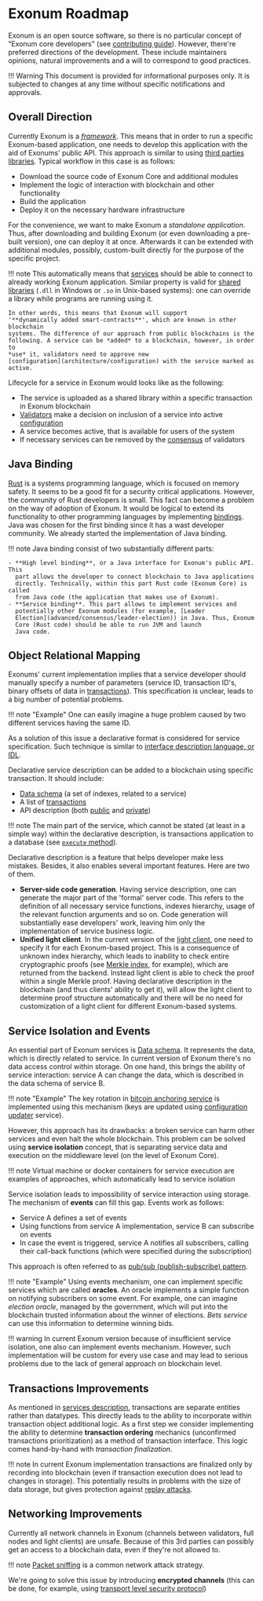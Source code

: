 # Exonum Roadmap

Exonum is an open source software, so there is no particular concept of
“Exonum core developers” (see [contributing guide](contributing)). However,
there're preferred directions of the development. These include maintainers
opinions, natural improvements and a will to correspond to good practices.

!!! Warning
    This document is provided for informational purposes only. It is subjected
    to changes at any time without specific notifications and approvals.

## Overall Direction

Currently Exonum is a
[*framework*](https://en.wikipedia.org/wiki/Software_framework). This means
that in order to run a specific Exonum-based application, one needs to develop
this application with the aid of Exonums' public API. This approach is similar
to using [third parties
libraries](https://en.wikipedia.org/wiki/Third-party_software_component).
Typical workflow in this case is as follows:

- Download the source code of Exonum Core and additional modules
- Implement the logic of interaction with blockchain and other functionality
- Build the application
- Deploy it on the necessary hardware infrastructure

For the convenience, we want to make Exonum a *standalone application*. Thus,
after downloading and building Exonum (or even downloading a pre-built
version), one can deploy it at once. Afterwards it can be extended with
additional modules, possibly, custom-built directly for the purpose of the
specific project.

!!! note
    This automatically means that [services](architecture/services) should
    be able to connect to already working Exonum application. Similar property
    is valid for [shared
    libraries](https://en.wikipedia.org/wiki/Library_(computing)#Shared_libraries)
    (`.dll` in Windows or `.so` in Unix-based systems): one can override a
    library while programs are running using it.

    In other words, this means that Exonum will support
    '**dynamically added smart-contracts**', which are known in other blockchain
    systems. The difference of our approach from public blockchains is the
    following. A service can be *added* to a blockchain, however, in order to
    *use* it, validators need to approve new
    [configuration](architecture/configuration) with the service marked as
    active.

Lifecycle for a service in Exonum would looks like as the following:

- The service is uploaded as a shared library within a specific transaction in
  Exonum blockchain
- [Validators](architecture/consensus/#assumptions) make a decision on
  inclusion of a service into active
  [configuration](architecture/configuration)
- A service becomes active, that is available for users of the system
- If necessary services can be removed by the
  [consensus](architecture/consensus) of validators

## Java Binding

[Rust](https://www.rust-lang.org/en-US/) is a systems programming language,
which is focused on memory safety. It seems to be a good fit for a security
critical applications. However, the community of Rust developers is small. This
fact can become a problem on the way of adoption of Exonum. It would be logical
to extend its functionality to other programming languages by implementing
[bindings](https://en.wikipedia.org/wiki/Language_binding). Java was chosen for
the first binding since it has a wast developer community. We already started
the implementation of Java binding.

!!! note
    Java binding consist of two substantially different parts:

    - **High level binding**, or a Java interface for Exonum's public API. This
      part allows the developer to connect blockchain to Java applications
      directly. Technically, within this part Rust code (Exonum Core) is called
      from Java code (the application that makes use of Exonum).
    - **Service binding**. This part allows to implement services and
      potentially other Exonum modules (for example, [Leader
      Election](advanced/consensus/leader-election)) in Java. Thus, Exonum
      Core (Rust code) should be able to run JVM and launch
      Java code.

## Object Relational Mapping

Exonums' current implementation implies that a service developer should
manually specify a number of parameters (service ID, transaction ID's, binary
offsets of data in [transactions](architecture/transactions)). This
specification is unclear, leads to a big number of potential problems.

!!! note "Example"
    One can easily imagine a huge problem caused by two different services
    having the same ID.

As a solution of this issue a declarative format is considered for service
specification. Such technique is similar to [interface description language, or IDL](https://en.wikipedia.org/wiki/Interface_description_language).

Declarative service description can be added to a blockchain using specific
transaction. It should include:

- [Data schema](architecture/services/#data-schema) (a set of indexes,
  related to a service)
- A list of [transactions](architecture/services/#transactions)
- API description (both [public](architecture/services/#read-requests) and
  [private](architecture/services/#private-api))

!!! note
    The main part of the service, which cannot be stated (at least in a
    simple way) within the declarative description, is transactions application
    to a database (see [`execute`
    method](architecture/transactions/#execute)).

Declarative description is a feature that helps developer make less mistakes.
Besides, it also enables several important features. Here are two of them.

- **Server-side code generation**. Having service description, one can generate
  the major part of the 'formal' server code. This refers to the definition of
  all necessary service functions, indexes hierarchy, usage of the relevant
  function arguments and so on. Code generation will substantially ease
  developers' work, leaving him only the implementation of service business
  logic.
- **Unified light client**. In the current version of the [light
  client](architecture/clients), one need to specify it for each
  Exonum-based project. This is a consequence of unknown index hierarchy, which
  leads to inability to check entire cryptographic proofs (see [Merkle
  index](advanced/merkle-index), for example), which are returned from the
  backend. Instead light client is able to check the proof within a single
  Merkle proof. Having declarative description in the blockchain (and thus
  clients' ability to get it), will allow the light client to determine proof
  structure automatically and there will be no need for customization of a
  light client for different Exonum-based systems.

## Service Isolation and Events

An essential part of Exonum services is [Data
schema](architecture/services/#data-schema). It represents the data, which
is directly related to service. In current version of Exonum there's no data
access control within storage. On one hand, this brings the ability of service
interaction: service A can change the data, which is described in the data
schema of service B.

!!! note "Example"
    The key rotation in
    [bitcoin anchoring service](advanced/bitcoin-anchoring) is implemented
    using this mechanism (keys
    are updated using [configuration updater](advanced/configuration-updater)
    service).

However, this approach has its drawbacks: a broken service can harm other
services and even halt the whole blockchain. This problem can be solved using
**service isolation** concept, that is separating service data and execution on
the middleware level (on the level of Exonum Core).

!!! note
    Virtual machine or docker containers for service execution are examples of
    approaches, which automatically lead to service isolation

Service isolation leads to impossibility of service interaction using storage.
The mechanism of **events** can fill this gap. Events work as follows:

- Service A defines a set of events
- Using functions from service A implementation, service B can subscribe on
  events
- In case the event is triggered, service A notifies all subscribers, calling
  their call-back functions (which were specified during the subscription)

This approach is often referred to as [pub/sub (publish-subscribe)
pattern](https://en.wikipedia.org/wiki/Publish%E2%80%93subscribe_pattern).

!!! note "Example"
    Using events mechanism, one can implement specific services which are
    called **oracles**. An oracle implements a simple function on notifying
    subscribers on some event. For example, one can imagine *election oracle*,
    managed by the government, which will put into the blockchain trusted
    information about the winner of elections. *Bets service* can use this
    information to determine winning bids.

!!! warning
    In current Exonum version because of insufficient service isolation, one
    also can implement events mechanism. However, such implementation will be
    custom for every use case and may lead to serious problems due to the lack
    of general approach on blockchain level.

## Transactions Improvements

As mentioned in [services
description](architecture/services/#transaction-interface), transactions are
separate entities rather than datatypes. This directly leads to the ability to
incorporate within transaction object additional logic. As a first step we
consider implementing the ability to determine **transaction ordering**
mechanics (unconfirmed transactions prioritization) as a method of transaction
interface. This logic comes hand-by-hand with *transaction finalization*.

!!! note
    In current Exonum implementation transactions are finalized only by
    recording into blockchain (even if transaction execution does not lead to
    changes in storage). This potentially results in problems with the size
    of data storage, but gives protection against [replay
    attacks](https://en.wikipedia.org/wiki/Replay_attack).

## Networking Improvements

Currently all network channels in Exonum (channels between validators, full
nodes and light clients) are unsafe. Because of this 3rd parties can possibly
get an access to a blockchain data, even if they're not allowed to.

!!! note
    [Packet sniffing](https://en.wikipedia.org/wiki/Packet_analyzer) is a
    common network attack strategy.

We're going to solve this issue by introducing **encrypted channels** (this can
be done, for example, using [transport level security
protocol](https://en.wikipedia.org/wiki/Transport_Layer_Security))
